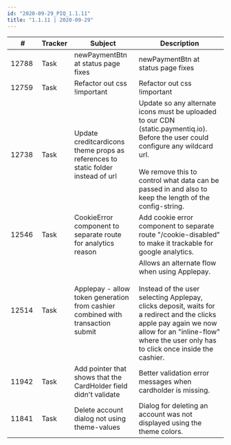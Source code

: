```yaml
--- 
id: "2020-09-29_PIQ_1.1.11"
title: "1.1.11 | 2020-09-29"
--- 
```



| #     | Tracker     | Subject   | Description    |
|-------|-------------|-----------|----------------|
| 12788 | Task | newPaymentBtn at status page fixes | newPaymentBtn at status page fixes |
| 12759 | Task | Refactor out css !important | Refactor out css !important |
| 12738 | Task | Update creditcardicons theme props as references to static folder instead of url | Update so any alternate icons must be uploaded to our CDN (static.paymentiq.io). Before the user could configure any wildcard url.<br/><br/> We remove this to control what data can be passed in and also to keep the length of the config-string. |
| 12546 | Task | CookieError component to separate route for analytics reason | Add cookie error component to separate route "/cookie-disabled" to make it trackable for google analytics. |
| 12514 | Task | Applepay - allow token generation from cashier combined with transaction submit | Allows an alternate flow when using Applepay.<br/><br/> Instead of the user selecting Applepay, clicks deposit, waits for a redirect and the clicks apple pay again we now allow for an "inline-flow" where the user only has to click once inside the cashier. |
| 11942 | Task | Add pointer that shows that the CardHolder field didn't validate | Better validation error messages when cardholder is missing. |
| 11841 | Task | Delete account dialog not using theme-values | Dialog for deleting an account was not displayed using the theme colors. |
